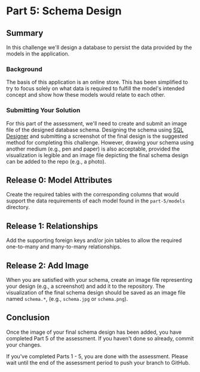 # Part 5: Schema Design

## Summary
In this challenge we'll design a database to persist the data provided by the models in the application.

### Background
The basis of this application is an online store. This has been simplified to try to focus solely on what data is required to fulfill the model's intended concept and show how these models would relate to each other.

### Submitting Your Solution
For this part of the assessment, we'll need to create and submit an image file of the designed database schema.  Designing the schema using [SQL Designer](https://socrates.devbootcamp.com/sql) and submitting a screenshot of the final design is the suggested method for completing this challenge.  However, drawing your schema using another medium (e.g., pen and paper) is also acceptable, provided the visualization is legible and an image file depicting the final schema design can be added to the repo (e.g., a photo).

## Release 0: Model Attributes
Create the required tables with the corresponding columns that would support the data requirements of each model found in the `part-5/models` directory.

## Release 1: Relationships
Add the supporting foreign keys and/or join tables to allow the required one-to-many and many-to-many relationships.

## Release 2: Add Image
When you are satisfied with your schema, create an image file representing your design (e.g., a screenshot) and add it to the repository. The visualization of the final schema design should be saved as an image file named `schema.*`, (e.g., `schema.jpg` or `schema.png`).

## Conclusion
Once the image of your final schema design has been added, you have completed Part 5 of the assessment.  If you haven't done so already, commit your changes.

If you've completed Parts 1 - 5, you are done with the assessment.  Please wait until the end of the assessment period to push your branch to GitHub.
